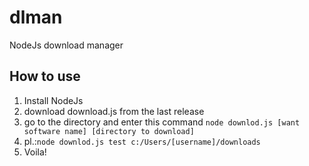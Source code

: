 # dlman
NodeJs download manager

## How to use
1. Install NodeJs
2. download download.js from the last release
3. go to the directory and enter this command ```node downlod.js [want software name] [directory to download]```
4. pl.:```node downlod.js test c:/Users/[username]/downloads```
5. Voila!
